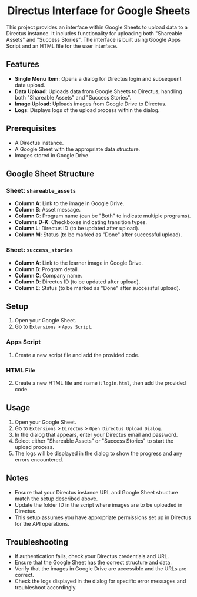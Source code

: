 <h1 align="center">Directus Interface for Google Sheets</h1>

<p align="justified">This project provides an interface within Google Sheets to upload data to a Directus instance. It includes functionality for uploading both "Shareable Assets" and "Success Stories". The interface is built using Google Apps Script and an HTML file for the user interface.</p>

## Features

- **Single Menu Item**: Opens a dialog for Directus login and subsequent data upload.
- **Data Upload**: Uploads data from Google Sheets to Directus, handling both "Shareable Assets" and "Success Stories".
- **Image Upload**: Uploads images from Google Drive to Directus.
- **Logs**: Displays logs of the upload process within the dialog.

## Prerequisites

- A Directus instance.
- A Google Sheet with the appropriate data structure.
- Images stored in Google Drive.

## Google Sheet Structure

### Sheet: `shareable_assets`

- **Column A**: Link to the image in Google Drive.
- **Column B**: Asset message.
- **Column C**: Program name (can be "Both" to indicate multiple programs).
- **Columns D-K**: Checkboxes indicating transition types.
- **Column L**: Directus ID (to be updated after upload).
- **Column M**: Status (to be marked as "Done" after successful upload).

### Sheet: `success_stories`

- **Column A**: Link to the learner image in Google Drive.
- **Column B**: Program detail.
- **Column C**: Company name.
- **Column D**: Directus ID (to be updated after upload).
- **Column E**: Status (to be marked as "Done" after successful upload).

## Setup

1. Open your Google Sheet.
2. Go to `Extensions` > `Apps Script`.

### Apps Script

1. Create a new script file and add the provided code.

### HTML File

2. Create a new HTML file and name it `login.html`, then add the provided code.

## Usage

1. Open your Google Sheet.
2. Go to `Extensions` > `Directus` > `Open Directus Upload Dialog`.
3. In the dialog that appears, enter your Directus email and password.
4. Select either "Shareable Assets" or "Success Stories" to start the upload process.
5. The logs will be displayed in the dialog to show the progress and any errors encountered.

## Notes

- Ensure that your Directus instance URL and Google Sheet structure match the setup described above.
- Update the folder ID in the script where images are to be uploaded in Directus.
- This setup assumes you have appropriate permissions set up in Directus for the API operations.

## Troubleshooting

- If authentication fails, check your Directus credentials and URL.
- Ensure that the Google Sheet has the correct structure and data.
- Verify that the images in Google Drive are accessible and the URLs are correct.
- Check the logs displayed in the dialog for specific error messages and troubleshoot accordingly.
